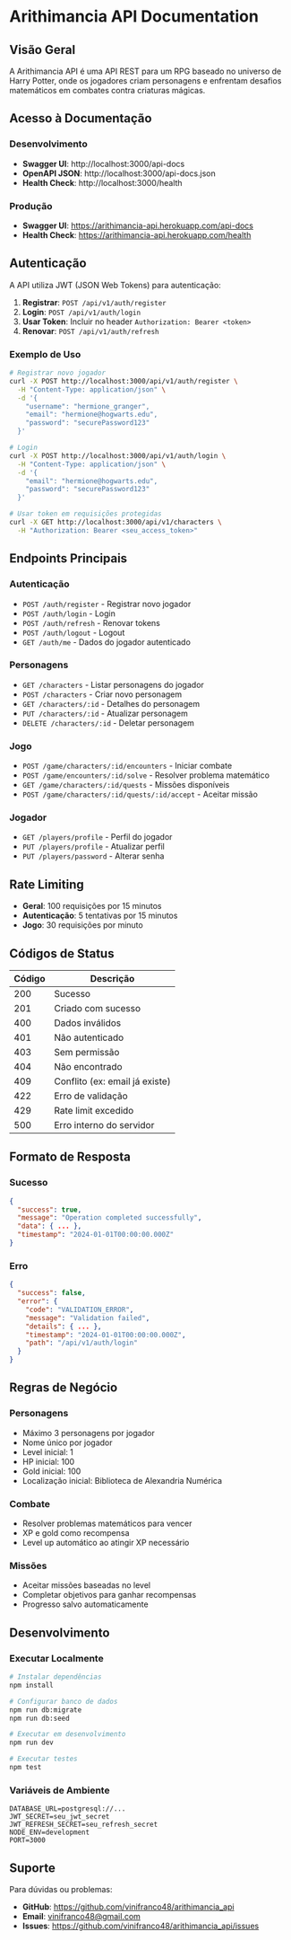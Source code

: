 # Arithimancia API Documentation

## Visão Geral

A Arithimancia API é uma API REST para um RPG baseado no universo de Harry Potter, onde os jogadores criam personagens e enfrentam desafios matemáticos em combates contra criaturas mágicas.

## Acesso à Documentação

### Desenvolvimento
- **Swagger UI**: http://localhost:3000/api-docs
- **OpenAPI JSON**: http://localhost:3000/api-docs.json
- **Health Check**: http://localhost:3000/health

### Produção
- **Swagger UI**: https://arithimancia-api.herokuapp.com/api-docs
- **Health Check**: https://arithimancia-api.herokuapp.com/health

## Autenticação

A API utiliza JWT (JSON Web Tokens) para autenticação:

1. **Registrar**: `POST /api/v1/auth/register`
2. **Login**: `POST /api/v1/auth/login`
3. **Usar Token**: Incluir no header `Authorization: Bearer <token>`
4. **Renovar**: `POST /api/v1/auth/refresh`

### Exemplo de Uso

```bash
# Registrar novo jogador
curl -X POST http://localhost:3000/api/v1/auth/register \
  -H "Content-Type: application/json" \
  -d '{
    "username": "hermione_granger",
    "email": "hermione@hogwarts.edu",
    "password": "securePassword123"
  }'

# Login
curl -X POST http://localhost:3000/api/v1/auth/login \
  -H "Content-Type: application/json" \
  -d '{
    "email": "hermione@hogwarts.edu",
    "password": "securePassword123"
  }'

# Usar token em requisições protegidas
curl -X GET http://localhost:3000/api/v1/characters \
  -H "Authorization: Bearer <seu_access_token>"
```

## Endpoints Principais

### Autenticação
- `POST /auth/register` - Registrar novo jogador
- `POST /auth/login` - Login
- `POST /auth/refresh` - Renovar tokens
- `POST /auth/logout` - Logout
- `GET /auth/me` - Dados do jogador autenticado

### Personagens
- `GET /characters` - Listar personagens do jogador
- `POST /characters` - Criar novo personagem
- `GET /characters/:id` - Detalhes do personagem
- `PUT /characters/:id` - Atualizar personagem
- `DELETE /characters/:id` - Deletar personagem

### Jogo
- `POST /game/characters/:id/encounters` - Iniciar combate
- `POST /game/encounters/:id/solve` - Resolver problema matemático
- `GET /game/characters/:id/quests` - Missões disponíveis
- `POST /game/characters/:id/quests/:id/accept` - Aceitar missão

### Jogador
- `GET /players/profile` - Perfil do jogador
- `PUT /players/profile` - Atualizar perfil
- `PUT /players/password` - Alterar senha

## Rate Limiting

- **Geral**: 100 requisições por 15 minutos
- **Autenticação**: 5 tentativas por 15 minutos
- **Jogo**: 30 requisições por minuto

## Códigos de Status

| Código | Descrição |
|--------|-----------|
| 200 | Sucesso |
| 201 | Criado com sucesso |
| 400 | Dados inválidos |
| 401 | Não autenticado |
| 403 | Sem permissão |
| 404 | Não encontrado |
| 409 | Conflito (ex: email já existe) |
| 422 | Erro de validação |
| 429 | Rate limit excedido |
| 500 | Erro interno do servidor |

## Formato de Resposta

### Sucesso
```json
{
  "success": true,
  "message": "Operation completed successfully",
  "data": { ... },
  "timestamp": "2024-01-01T00:00:00.000Z"
}
```

### Erro
```json
{
  "success": false,
  "error": {
    "code": "VALIDATION_ERROR",
    "message": "Validation failed",
    "details": { ... },
    "timestamp": "2024-01-01T00:00:00.000Z",
    "path": "/api/v1/auth/login"
  }
}
```

## Regras de Negócio

### Personagens
- Máximo 3 personagens por jogador
- Nome único por jogador
- Level inicial: 1
- HP inicial: 100
- Gold inicial: 100
- Localização inicial: Biblioteca de Alexandria Numérica

### Combate
- Resolver problemas matemáticos para vencer
- XP e gold como recompensa
- Level up automático ao atingir XP necessário

### Missões
- Aceitar missões baseadas no level
- Completar objetivos para ganhar recompensas
- Progresso salvo automaticamente

## Desenvolvimento

### Executar Localmente
```bash
# Instalar dependências
npm install

# Configurar banco de dados
npm run db:migrate
npm run db:seed

# Executar em desenvolvimento
npm run dev

# Executar testes
npm test
```

### Variáveis de Ambiente
```env
DATABASE_URL=postgresql://...
JWT_SECRET=seu_jwt_secret
JWT_REFRESH_SECRET=seu_refresh_secret
NODE_ENV=development
PORT=3000
```

## Suporte

Para dúvidas ou problemas:
- **GitHub**: https://github.com/vinifranco48/arithimancia_api
- **Email**: vinifranco48@gmail.com
- **Issues**: https://github.com/vinifranco48/arithimancia_api/issues